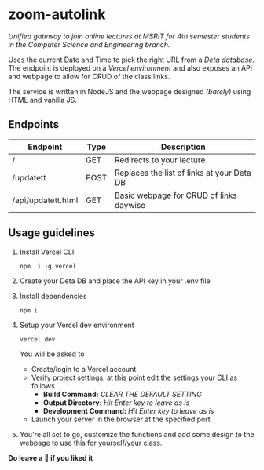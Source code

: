 # zoom-autolink

*Unified gateway to join online lectures at MSRIT for 4th semester students in the Computer Science and Engineering branch.*

Uses the current Date and Time to pick the right URL from a *Deta database*. The endpoint is deployed on a *Vercel environment* and also exposes an API and webpage to allow for CRUD of the class links.

The service is written in NodeJS and the webpage designed *(barely)* using HTML and vanilla JS.

## Endpoints
| Endpoint           | Type | Description                                |
|--------------------|------|--------------------------------------------|
| /                  | GET  | Redirects to your lecture                  |
| /updatett          | POST | Replaces the list of links at your Deta DB |
| /api/updatett.html | GET  | Basic webpage for CRUD of links daywise    |

## Usage guidelines
1. Install Vercel CLI

    `npm  i -g vercel`
    
2. Create your Deta DB and place the API key in your .env file

3. Install dependencies

    `npm i `
 
4. Setup your Vercel dev environment

    `vercel dev`
    
    You will be asked to
    - Create/login to a Vercel account.
    - Verify project settings, at this point edit the settings your CLI as follows
      - **Build Command:** *CLEAR THE DEFAULT SETTING*
      - **Output Directory:** *Hit Enter key to leave as is*
      - **Development Command:** *Hit Enter key to leave as is*
    - Launch your server in the browser at the specified port.
    
5. You're all set to go, customize the functions and add some design to the webpage to use this for yourself/your class.

**Do leave a 🌟 if you liked it**

